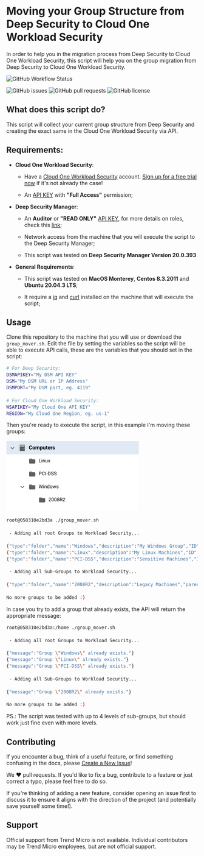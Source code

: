 # Moving your Group Structure from Deep Security to Cloud One Workload Security

In order to help you in the migration process from Deep Security to Cloud One Workload Security, this script will help you on the group migration from Deep Security to Cloud One Workload Security.

![GitHub Workflow Status](https://img.shields.io/github/workflow/status/trendmicro/solutions-architect/Group-Mover-Linter?label=Linter&logo=GitHub%20Actions&logoColor=white)

![GitHub issues](https://img.shields.io/github/issues/trendmicro/solutions-architect?label=Issues)
![GitHub pull requests](https://img.shields.io/github/issues-pr/trendmicro/solutions-architect?label=Pull%20Requests)
![GitHub license](https://img.shields.io/github/license/trendmicro/solutions-architect?label=License)

## What does this script do?

This script will collect your current group structure from Deep Security and creating the exact same in the Cloud One Workload Security via API.

## Requirements:

* **Cloud One Workload Security**:

    - Have a [Cloud One Workload Security](https://www.trendmicro.com/en_ae/business/products/hybrid-cloud/cloud-one-workload-security.html) account. [Sign up for a free trial now](https://cloudone.trendmicro.com/register) if it's not already the case!

    - An [API KEY](https://cloudone.trendmicro.com/docs/account-and-user-management/c1-api-key/#create-a-new-api-key) with **"Full Access"** permission;

* **Deep Security Manager**:

    - An **Auditor** or **"READ ONLY"** [API KEY](https://help.deepsecurity.trendmicro.com/20_0/on-premise/api-key.html), for more details on roles, check this [link](https://help.deepsecurity.trendmicro.com/20_0/on-premise/user-roles.html);
    - Network access from the machine that you will execute the script to the Deep Security Manager;

    - This script was tested on **Deep Security Manager Version 20.0.393**

* **General Requirements**:

    - This script was tested on **MacOS Monterey**, **Centos 8.3.2011** and **Ubuntu 20.04.3 LTS**;

    - It require a [jq](https://stedolan.github.io/jq/) and [curl](https://curl.se/) installed on the machine that will execute the script;

## Usage

Clone this repository to the machine that you will use or download the ```group_mover.sh```. Edit the file by setting the variables so the script will be able to execute API calls, these are the variables that you should set in the script:

```bash
# For Deep Security:
DSMAPIKEY="My DSM API KEY"
DSM="My DSM URL or IP Address"
DSMPORT="My DSM port, eg. 4119"

# For Cloud One Workload Security:
WSAPIKEY="My Cloud One API KEY"
REGION="My Cloud One Region, eg. us-1"
```

Then you're ready to execute the script, in this example I'm moving these groups:

![Groups](groups.png)

```bash
root@058310e2bd3a ./group_mover.sh

 - Adding all root Groups to Workload Security...

{"type":"folder","name":"Windows","description":"My Windows Group","ID":444}
{"type":"folder","name":"Linux","description":"My Linux Machines","ID":445}
{"type":"folder","name":"PCI-DSS","description":"Sensitive Machines","ID":446}

 - Adding all Sub-Groups to Workload Security...

{"type":"folder","name":"2008R2","description":"Legacy Machines","parentGroupID":444,"ID":447}

No more groups to be added :)
```

In case you try to add a group that already exists, the API will return the appropriate message:

```bash
root@058310e2bd3a:/home ./group_mover.sh

 - Adding all root Groups to Workload Security...

{"message":"Group \"Windows\" already exists."}
{"message":"Group \"Linux\" already exists."}
{"message":"Group \"PCI-DSS\" already exists."}

 - Adding all Sub-Groups to Workload Security...

{"message":"Group \"2008R2\" already exists."}

No more groups to be added :)
```

PS.: The script was tested with up to 4 levels of sub-groups, but should work just fine even with more levels.

## Contributing

If you encounter a bug, think of a useful feature, or find something confusing
in the docs, please
[Create a New Issue](https://github.com/trendmicro/solutions-architect/issues/new)!

We :heart: pull requests. If you'd like to fix a bug, contribute to a feature or
just correct a typo, please feel free to do so.

If you're thinking of adding a new feature, consider opening an issue first to
discuss it to ensure it aligns with the direction of the project (and potentially
save yourself some time!).

## Support

Official support from Trend Micro is not available. Individual contributors may
be Trend Micro employees, but are not official support.



